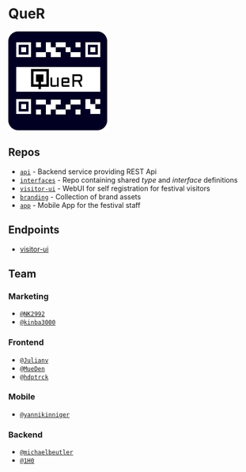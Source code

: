 # QueR

![Logo](https://raw.githubusercontent.com/BaselHack2021/branding/main/logos/Logo.png)

## Repos

- [`api`](https://github.com/BaselHack2021/api) - Backend service providing REST Api
- [`interfaces`](https://github.com/BaselHack2021/interfaces) - Repo containing shared *type* and *interface* definitions
- [`visitor-ui`](https://github.com/BaselHack2021/visitor-ui) - WebUI for self registration for festival visitors
- [`branding`](https://github.com/BaselHack2021/branding) - Collection of brand assets
- [`app`](https://github.com/BaselHack2021/app) - Mobile App for the festival staff

## Endpoints

- [visitor-ui](https://baselhack2021.github.io/visitor-ui)

## Team

### Marketing

- [`@NK2992`](https://github.com/NK2992)
- [`@kinba3000`](https://github.com/kinba3000)

### Frontend

- [`@Julianv`](https://github.com/Julianvz)
- [`@MueDen`](https://github.com/MueDen)
- [`@hdptrck`](https://github.com/hdptrck)

### Mobile

- [`@yannikinniger`](https://github.com/yannikinniger)

### Backend

- [`@michaelbeutler`](https://github.com/michaelbeutler)
- [`@1H0`](https://github.com/1H0)
